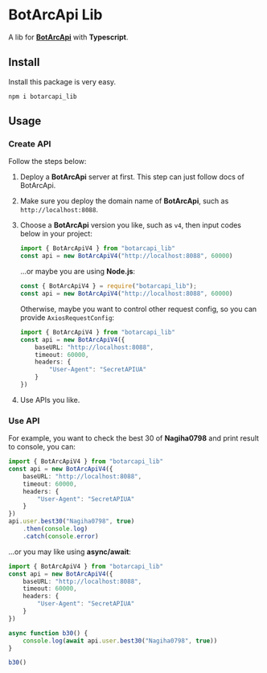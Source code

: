 # BotArcApi Lib

A lib for **[BotArcApi](https://github.com/TheSnowfield/BotArcAPI)** with **Typescript**.

## Install

Install this package is very easy.
```
npm i botarcapi_lib
```

## Usage

### Create API

Follow the steps below:

1. Deploy a **BotArcApi** server at first.
   This step can just follow docs of BotArcApi.

2. Make sure you deploy the domain name of **BotArcApi**, such as `http://localhost:8088`.

3. Choose a **BotArcApi** version you like, such as `v4`, then input codes below in your project:
   ```typescript
   import { BotArcApiV4 } from "botarcapi_lib"
   const api = new BotArcApiV4("http://localhost:8088", 60000)
   ```

   ...or maybe you are using **Node.js**:

   ```javascript
   const { BotArcApiV4 } = require("botarcapi_lib");
   const api = new BotArcApiV4("http://localhost:8088", 60000)
   ```
   Otherwise, maybe you want to control other request config, so you can provide `AxiosRequestConfig`:

   ```typescript
   import { BotArcApiV4 } from "botarcapi_lib"
   const api = new BotArcApiV4({
       baseURL: "http://localhost:8088",
       timeout: 60000,
       headers: {
           "User-Agent": "SecretAPIUA"
       }
   })
   ```

4. Use APIs you like.

### Use API

For example, you want to check the best 30 of **Nagiha0798** and print result to console, you can:

```typescript
import { BotArcApiV4 } from "botarcapi_lib"
const api = new BotArcApiV4({
    baseURL: "http://localhost:8088",
    timeout: 60000,
    headers: {
        "User-Agent": "SecretAPIUA"
    }
})
api.user.best30("Nagiha0798", true)
    .then(console.log)
    .catch(console.error)
```

...or you may like using **async/await**:

```typescript
import { BotArcApiV4 } from "botarcapi_lib"
const api = new BotArcApiV4({
    baseURL: "http://localhost:8088",
    timeout: 60000,
    headers: {
        "User-Agent": "SecretAPIUA"
    }
})

async function b30() {
    console.log(await api.user.best30("Nagiha0798", true))
}

b30()
```
